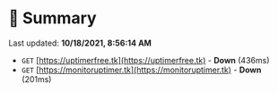 # 📖 Summary
Last updated: **10/18/2021, 8:56:14 AM**

- `GET` [https://uptimerfree.tk](https://uptimerfree.tk) - **Down** (436ms)
- `GET` [https://monitoruptimer.tk](https://monitoruptimer.tk) - **Down** (201ms)
